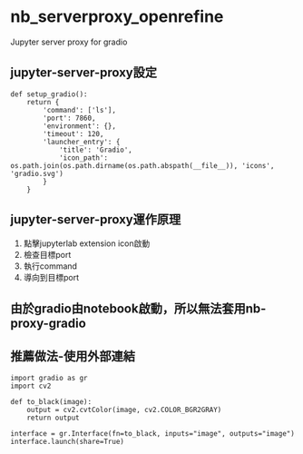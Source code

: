 # nb_serverproxy_openrefine
Jupyter server proxy for gradio

## jupyter-server-proxy設定
```
def setup_gradio():
    return {
        'command': ['ls'],
        'port': 7860,
        'environment': {},
        'timeout': 120,
        'launcher_entry': {
            'title': 'Gradio',
            'icon_path': os.path.join(os.path.dirname(os.path.abspath(__file__)), 'icons', 'gradio.svg')
        }
    }
```
## jupyter-server-proxy運作原理
1. 點擊jupyterlab extension icon啟動
2. 檢查目標port
3. 執行command
4. 導向到目標port

## 由於gradio由notebook啟動，所以無法套用nb-proxy-gradio

## 推薦做法-使用外部連結
```
import gradio as gr
import cv2

def to_black(image):
    output = cv2.cvtColor(image, cv2.COLOR_BGR2GRAY)
    return output

interface = gr.Interface(fn=to_black, inputs="image", outputs="image")
interface.launch(share=True)
```
